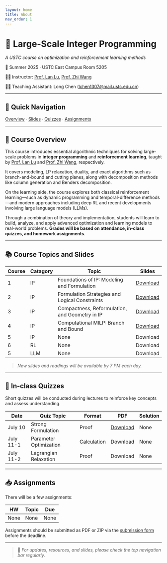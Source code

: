 ```yaml
---
layout: home
title: About
nav_order: 1
---
```



# 📘 Large-Scale Integer Programming
*A USTC course on optimization and reinforcement learning methods*

📍 Summer 2025 · USTC East Campus Room 5205  

👨‍🏫 Instructor: [Prof. Lan Lu](https://bs.ustc.edu.cn/chinese/profile-1928.html), [Prof. Zhi Wang](https://heyuanmingong.github.io/)

🧑‍💻 Teaching Assistant: Long Chen (lchen1307@mail.ustc.edu.cn)

---

## 🔗 Quick Navigation

[Overview](#overview) · [Slides](#schedule) · [Quizzes](#quizzes) · [Assignments](#assignments)

---

## 🧭 Course Overview <a id="overview"></a>

This course introduces essential algorithmic techniques for solving large-scale problems in **integer programming** and **reinforcement learning**, taught by [Prof. Lan Lu](https://bs.ustc.edu.cn/chinese/profile-1928.html) and [Prof. Zhi Wang](https://heyuanmingong.github.io/), respectively. 

It covers modeling, LP relaxation, duality, and exact algorithms such as branch-and-bound and cutting planes, along with decomposition methods like column generation and Benders decomposition. 

On the learning side, the course explores both classical reinforcement learning—such as dynamic programming and temporal-difference methods—and modern approaches including deep RL and recent developments involving large language models (LLMs). 

Through a combination of theory and implementation, students will learn to build, analyze, and apply advanced optimization and learning models to real-world problems. **Grades will be based on attendance, in-class quizzes, and homework assignments**.

---


## 📚 Course Topics and Slides <a id="schedule"></a>

| Course | Catagory |Topic | Slides |
|--------|-------|--------|---------|
| 1 | IP | Foundations of IP: Modeling and Formulation | [Download](https://lchen1307.github.io/ip-rl/assets/files/Lecture1.pdf)
| 2 | IP | Formulation Strategies and Logical Constraints | [Download](https://lchen1307.github.io/ip-rl/assets/files/Lecture2.pdf)
| 3 | IP | Compactness, Reformulation, and Geometry in IP | [Download](https://lchen1307.github.io/ip-rl/assets/files/Lecture3.pdf)
| 4 | IP | Computational MILP: Branch and Bound | [Download](https://lchen1307.github.io/ip-rl/assets/files/Lecture7.pdf)
| 5 | IP | None | Download
| 6 | RL | None | Download
| 5 | LLM| None | Download

> *New slides and readings will be available by 7 PM each day.*

---

## 📝 In-class Quizzes <a id="quizzes"></a>

Short quizzes will be conducted during lectures to reinforce key concepts and assess understanding.

| Date     | Quiz Topic        | Format         | PDF            | Solution         |
|----------|-------------------|----------------|----------------|------------------|
| July 10  | Strong Formulation  | Proof | [Download](https://lchen1307.github.io/ip-rl/assets/files/test1.pdf) | None|
| July 11-1  | Parameter Optimization | Calculation | Download | None |
| July 11-2  | Lagrangian Relaxation | Proof | Download | None |

---

## 📥 Assignments <a id="assignments"></a>

There will be a few assignments:

| HW | Topic | Due |
|----|-------|-----|
| None | None| None|

Assignments should be submitted as PDF or ZIP via the [submission form](#) before the deadline.

---

> 📌 *For updates, resources, and slides, please check the top navigation bar regularly.*
